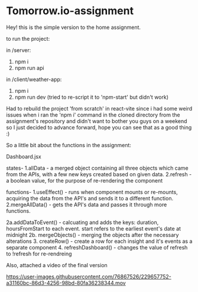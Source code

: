 # Tomorrow.io-assignment

Hey! this is the simple version to the home assignment.

to run the project:

in /server: 
1. npm i 
2. npm run api 

in /client/weather-app:
1. npm i
2. npm run dev (tried to re-script it to 'npm-start' but didn't work)
                       
                       
Had to rebuild the project 'from scratch' in react-vite since i had some weird issues when i ran the 'npm i' command in the cloned directory from the assignment's repository and didn't want to bother you guys on a weekend so I just decided to advance forward, hope you can see that as a good thing :)

So a little bit about the functions in the assignment:


Dashboard.jsx

states-
1.allData - a merged object containing all three objects which came from the APIs, with a few new keys created based on given data.
2.refresh - a boolean value, for the purpose of re-rendering the component

functions-
1.useEffect() - runs when component mounts or re-mounts, acquiring the data from the API's and sends it to a different function.
2.mergeAllData() - gets the API's data and passes it through more functions.

2a.addDataToEvent() - calcuating and adds the keys: duration, hoursFromStart to each event. start refers to the earliest event's date at         midnight
2b. mergeObjects() - merging the objects after the necessary alterations
3. createRow() - create a row for each insight and it's events as a separate component
4. refreshDashboard() - changes the value of refresh to !refresh for re-rendreing

Also, attached a video of the final version 

https://user-images.githubusercontent.com/76867526/229657752-a31160bc-86d3-4256-98bd-80fa36238344.mov


